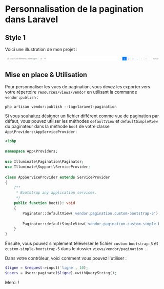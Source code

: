# Personnalisation de la pagination dans Laravel

## Style 1
Voici une illustration de mon projet :

![Template de personnalisation de la pagination Laravel avec Bootstrap 5](./Style1/image1.png)

## Mise en place & Utilisation
Pour personnaliser les vues de pagination, vous devez les exporter vers votre répertoire `resources/views/vendor` en utilisant la commande `vendor:publish` :

```shell
php artisan vendor:publish --tag=laravel-pagination
```

Si vous souhaitez désigner un fichier différent comme vue de pagination par défaut, vous pouvez utiliser les méthodes `defaultView` et `defaultSimpleView` du paginateur dans la méthode `boot` de votre classe `App\Providers\AppServiceProvider` :

```php
<?php
 
namespace App\Providers;
 
use Illuminate\Pagination\Paginator;
use Illuminate\Support\ServiceProvider;
 
class AppServiceProvider extends ServiceProvider
{
    /**
     * Bootstrap any application services.
     */
    public function boot(): void
    {
        Paginator::defaultView('vendor.pagination.custom-bootstrap-5');
 
        Paginator::defaultSimpleView('vendor.pagination.custom-simple-bootstrap-5');
    }
}
```
Ensuite, vous pouvez simplement téléverser le fichier `custom-bootstrap-5` et `custom-simple-bootstrap-5` dans le dossier  `views/vendor/pagination `.

Dans votre contrôleur, voici comment vous pouvez l'utiliser :
```php
$ligne = $request->input('ligne', 10);
$users = User::paginate($ligne)->withQueryString();
```

Merci !